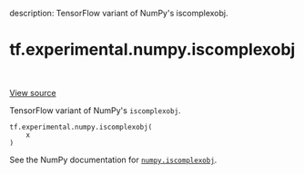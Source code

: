 description: TensorFlow variant of NumPy's iscomplexobj.

<div itemscope itemtype="http://developers.google.com/ReferenceObject">
<meta itemprop="name" content="tf.experimental.numpy.iscomplexobj" />
<meta itemprop="path" content="Stable" />
</div>

# tf.experimental.numpy.iscomplexobj

<!-- Insert buttons and diff -->

<table class="tfo-notebook-buttons tfo-api nocontent" align="left">

</table>

<a target="_blank" class="external" href="/code/stable/tensorflow/python/ops/numpy_ops/np_math_ops.py">View source</a>



TensorFlow variant of NumPy's `iscomplexobj`.


<pre class="devsite-click-to-copy prettyprint lang-py tfo-signature-link">
<code>tf.experimental.numpy.iscomplexobj(
    x
)
</code></pre>



<!-- Placeholder for "Used in" -->

See the NumPy documentation for [`numpy.iscomplexobj`](https://numpy.org/doc/stable/reference/generated/numpy.iscomplexobj.html).